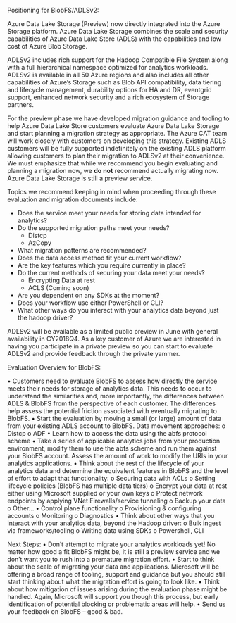 Positioning for BlobFS/ADLSv2:

Azure Data Lake Storage (Preview) now directly integrated into the Azure Storage platform. Azure Data Lake Storage combines the scale and security capabilities of Azure Data Lake Store (ADLS) with the capabilities and low cost of Azure Blob Storage.

ADLSv2 includes rich support for the Hadoop Compatible File System along with a full hierarchical namespace optimized for analytics workloads. ADLSv2 is available in all 50 Azure regions and also includes all other capabilities of Azure’s Storage such as Blob API compatibility, data tiering and lifecycle management, durability options for HA and DR, eventgrid support, enhanced network security and a rich ecosystem of Storage partners.

For the preview phase we have developed migration guidance and tooling to help Azure Data Lake Store customers evaluate Azure Data Lake Storage and start planning a migration strategy as appropriate. The Azure CAT team will work closely with customers on developing this strategy.  Existing ADLS customers will be fully supported indefinitely on the existing ADLS platform allowing customers to plan their migration to ADLSv2 at their convenience. We must emphasize that while we recommend you begin evaluating and planning a migration now, we **do not** recommend actually migrating now. Azure Data Lake Storage is still a preview service.

Topics we recommend keeping in mind when proceeding through these evaluation and migration documents include:

* Does the service meet your needs for storing data intended for analytics?
* Do the supported migration paths meet your needs?
    * Distcp
    * AzCopy
* What migration patterns are recommended?
* Does the data access method fit your current workflow?
* Are the key features which you require currently in place?
* Do the current methods of securing your data meet your needs?
    * Encrypting Data at rest
    * ACLS (Coming soon)
* Are you dependent on any SDKs at the moment?
* Does your workflow use either PowerShell or CLI?
* What other ways do you interact with your analytics data beyond just the hadoop driver?


ADLSv2 will be available as a limited public preview in June with general availability in CY2018Q4. As a key customer of Azure we are interested in having you participate in a private preview so you can start to evaluate ADLSv2 and provide feedback through the private yammer.

Evaluation Overview for BlobFS:

•	Customers need to evaluate BlobFS to assess how directly the service meets their needs for storage of analytics data. This needs to occur to understand the similarities and, more importantly, the differences between ADLS & BlobFS from the perspective of each customer. The differences help assess the potential friction associated with eventually migrating to BlobFS. 
•	Start the evaluation by moving a small (or large) amount of data from your existing ADLS account to BlobFS. Data movement approaches:
o	Distcp
o	ADF
•	Learn how to access the data using the abfs protocol scheme
•	Take a series of applicable analytics jobs from your production environment, modify them to use the abfs scheme and run them against your BlobFS account. Assess the amount of work to modify the URIs in your analytics applications.
•	Think about the rest of the lifecycle of your analytics data and determine the equivalent features in BlobFS and the level of effort to adapt that functionality:
o	Securing data with ACLs
o	Setting lifecycle policies (BlobFS has multiple data tiers)
o	Encrypt your data at rest either using Microsoft supplied or your own keys
o	Protect network endpoints by applying VNet Firewalls/service tunneling
o	Backup your data
o	Other…
•	Control plane functionality
o	Provisioning & configuring accounts
o	Monitoring
o	Diagnostics
•	Think about other ways that you interact with your analytics data, beyond the Hadoop driver:
o	Bulk ingest via frameworks/tooling
o	Writing data using SDKs
o	Powershell, CLI

Next Steps:
•	Don’t attempt to migrate your analytics workloads yet! No matter how good a fit BlobFS might be, it is still a preview service and we don’t want you to rush into a premature migration effort.
•	Start to think about the scale of migrating your data and applications. Microsoft will be offering a broad range of tooling, support and guidance but you should still start thinking about what the migration effort is going to look like.
•	Think about how mitigation of issues arising during the evaluation phase might be handled. Again, Microsoft will support you though this process, but early identification of potential blocking or problematic areas will help.
•	Send us your feedback on BlobFS – good & bad.
